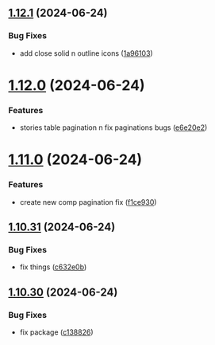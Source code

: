 ## [1.12.1](https://github.com/hattaalfaritzy/hzy-ui/compare/v1.12.0...v1.12.1) (2024-06-24)


### Bug Fixes

* add close solid n outline icons ([1a96103](https://github.com/hattaalfaritzy/hzy-ui/commit/1a96103e40f82a245b58c5e23694414140b4d09d))



# [1.12.0](https://github.com/hattaalfaritzy/hzy-ui/compare/v1.11.0...v1.12.0) (2024-06-24)


### Features

* stories table pagination n fix paginations bugs ([e6e20e2](https://github.com/hattaalfaritzy/hzy-ui/commit/e6e20e29a953158516da6df4e05e03e78c5b0b1b))



# [1.11.0](https://github.com/hattaalfaritzy/hzy-ui/compare/v1.10.31...v1.11.0) (2024-06-24)


### Features

* create new comp pagination fix ([f1ce930](https://github.com/hattaalfaritzy/hzy-ui/commit/f1ce9304d10585375a3b79d688c1b31cdf1a2d9a))



## [1.10.31](https://github.com/hattaalfaritzy/hzy-ui/compare/v1.10.30...v1.10.31) (2024-06-24)


### Bug Fixes

* fix things ([c632e0b](https://github.com/hattaalfaritzy/hzy-ui/commit/c632e0b7c5079ee2041010dd1b1d634c081ab647))



## [1.10.30](https://github.com/hattaalfaritzy/hzy-ui/compare/v1.10.29...v1.10.30) (2024-06-24)


### Bug Fixes

* fix package ([c138826](https://github.com/hattaalfaritzy/hzy-ui/commit/c1388263b9b9baeb652561e05fd2654f7022d2ed))



